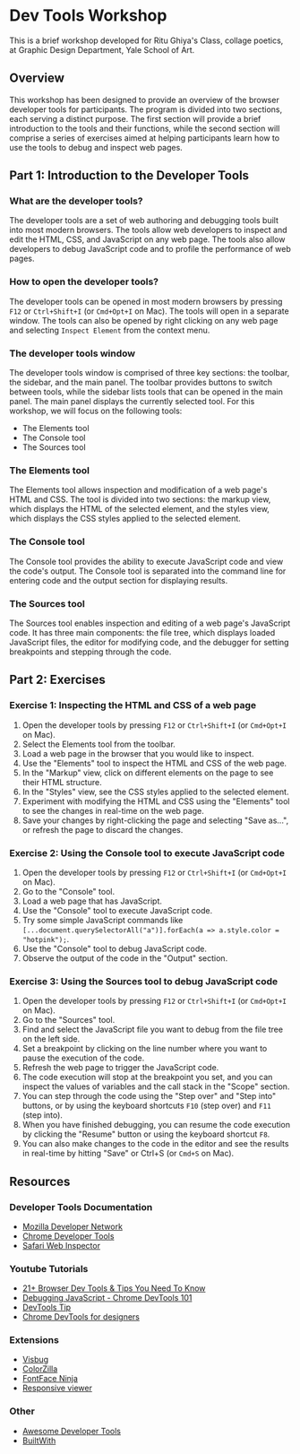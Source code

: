 # Dev Tools Workshop

This is a brief workshop developed for Ritu Ghiya's Class, collage poetics, at Graphic Design Department, Yale School of Art.

## Overview

This workshop has been designed to provide an overview of the browser developer tools for participants. The program is divided into two sections, each serving a distinct purpose. The first section will provide a brief introduction to the tools and their functions, while the second section will comprise a series of exercises aimed at helping participants learn how to use the tools to debug and inspect web pages.

## Part 1: Introduction to the Developer Tools

### What are the developer tools?

The developer tools are a set of web authoring and debugging tools built into most modern browsers. The tools allow web developers to inspect and edit the HTML, CSS, and JavaScript on any web page. The tools also allow developers to debug JavaScript code and to profile the performance of web pages.

### How to open the developer tools?

The developer tools can be opened in most modern browsers by pressing `F12` or `Ctrl+Shift+I` (or `Cmd+Opt+I` on Mac). The tools will open in a separate window. The tools can also be opened by right clicking on any web page and selecting `Inspect Element` from the context menu.

### The developer tools window

The developer tools window is comprised of three key sections: the toolbar, the sidebar, and the main panel. The toolbar provides buttons to switch between tools, while the sidebar lists tools that can be opened in the main panel. The main panel displays the currently selected tool. For this workshop, we will focus on the following tools:

* The Elements tool
* The Console tool
* The Sources tool

### The Elements tool

The Elements tool allows inspection and modification of a web page's HTML and CSS. The tool is divided into two sections: the markup view, which displays the HTML of the selected element, and the styles view, which displays the CSS styles applied to the selected element.

### The Console tool

The Console tool provides the ability to execute JavaScript code and view the code's output. The Console tool is separated into the command line for entering code and the output section for displaying results.

### The Sources tool

The Sources tool enables inspection and editing of a web page's JavaScript code. It has three main components: the file tree, which displays loaded JavaScript files, the editor for modifying code, and the debugger for setting breakpoints and stepping through the code.

## Part 2: Exercises

### Exercise 1: Inspecting the HTML and CSS of a web page

1. Open the developer tools by pressing `F12` or `Ctrl+Shift+I` (or `Cmd+Opt+I` on Mac).
2. Select the Elements tool from the toolbar.
3. Load a web page in the browser that you would like to inspect.
4. Use the "Elements" tool to inspect the HTML and CSS of the web page.
5. In the "Markup" view, click on different elements on the page to see their HTML structure.
6. In the "Styles" view, see the CSS styles applied to the selected element.
7. Experiment with modifying the HTML and CSS using the "Elements" tool to see the changes in real-time on the web page.
8. Save your changes by right-clicking the page and selecting "Save as...", or refresh the page to discard the changes.

### Exercise 2: Using the Console tool to execute JavaScript code

1. Open the developer tools by pressing `F12` or `Ctrl+Shift+I` (or `Cmd+Opt+I` on Mac).
2. Go to the "Console" tool.
3. Load a web page that has JavaScript.
4. Use the "Console" tool to execute JavaScript code.
5. Try some simple JavaScript commands like `[...document.querySelectorAll("a")].forEach(a => a.style.color = "hotpink");`.
6. Use the "Console" tool to debug JavaScript code.
7. Observe the output of the code in the "Output" section.

### Exercise 3: Using the Sources tool to debug JavaScript code

1. Open the developer tools by pressing `F12` or `Ctrl+Shift+I` (or `Cmd+Opt+I` on Mac).
2. Go to the "Sources" tool.
3. Find and select the JavaScript file you want to debug from the file tree on the left side.
4. Set a breakpoint by clicking on the line number where you want to pause the execution of the code.
5. Refresh the web page to trigger the JavaScript code.
6. The code execution will stop at the breakpoint you set, and you can inspect the values of variables and the call stack in the "Scope" section.
7. You can step through the code using the "Step over" and "Step into" buttons, or by using the keyboard shortcuts `F10` (step over) and `F11` (step into).
8. When you have finished debugging, you can resume the code execution by clicking the "Resume" button or using the keyboard shortcut `F8`.
9. You can also make changes to the code in the editor and see the results in real-time by hitting "Save" or Ctrl+S (or `Cmd+S` on Mac).

## Resources

### Developer Tools Documentation

* [Mozilla Developer Network](https://developer.mozilla.org/en-US/docs/Tools)
* [Chrome Developer Tools](https://developers.google.com/web/tools/chrome-devtools/)
* [Safari Web Inspector](https://developer.apple.com/safari/tools/)

### Youtube Tutorials

* [21+ Browser Dev Tools & Tips You Need To Know](https://www.youtube.com/watch?v=TcTSqhpm80Y&ab_channel=Fireship)
* [Debugging JavaScript - Chrome DevTools 101](https://www.youtube.com/watch?v=H0XScE08hy8&ab_channel=GoogleChromeDevelopers)
* [DevTools Tip](https://www.youtube.com/playlist?list=PLNYkxOF6rcIAcezfL8q0rjt13ufKseL5X)
* [Chrome DevTools for designers](https://www.youtube.com/watch?v=yNwwEu3Kcbs&ab_channel=GoogleChromeDevelopers)

### Extensions

* [Visbug](https://chrome.google.com/webstore/detail/visbug/cdockenadnadldjbbgcallicgledbeoc)
* [ColorZilla](https://www.colorzilla.com/)
* [FontFace Ninja](https://chrome.google.com/webstore/detail/fontface-ninja/eljapbgkmlngdpckoiiibecpemleclhh)
* [Responsive viewer](https://chrome.google.com/webstore/detail/responsive-viewer/inmopeiepgfljkpkidclfgbgbmfcennb)

### Other

* [Awesome Developer Tools](https://github.com/moimikey/awesome-devtools)
* [BuiltWith](https://builtwith.com/****)
